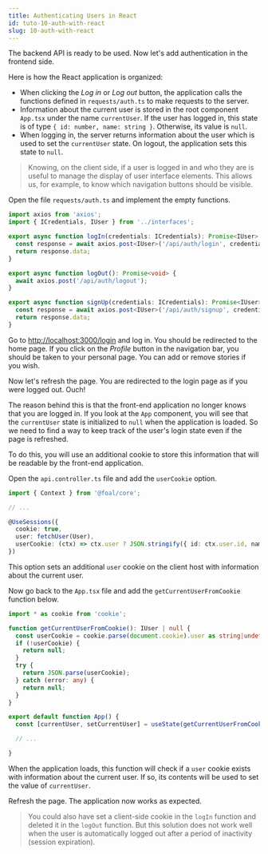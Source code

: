 ```yaml
---
title: Authenticating Users in React
id: tuto-10-auth-with-react
slug: 10-auth-with-react
---
```


The backend API is ready to be used. Now let's add authentication in the frontend side.

Here is how the React application is organized:
- When clicking the *Log in* or *Log out* button, the application calls the functions defined in `requests/auth.ts` to make requests to the server.
- Information about the current user is stored in the root component `App.tsx` under the name `currentUser`. If the user has logged in, this state is of type `{ id: number, name: string }`. Otherwise, its value is `null`.
- When logging in, the server returns information about the user which is used to set the `currentUser` state. On logout, the application sets this state to `null`.

> Knowing, on the client side, if a user is logged in and who they are is useful to manage the display of user interface elements. This allows us, for example, to know which navigation buttons should be visible.

Open the file `requests/auth.ts` and implement the empty functions.

```typescript
import axios from 'axios';
import { ICredentials, IUser } from '../interfaces';

export async function logIn(credentials: ICredentials): Promise<IUser> {
  const response = await axios.post<IUser>('/api/auth/login', credentials);
  return response.data;
}

export async function logOut(): Promise<void> {
  await axios.post('/api/auth/logout');
}

export async function signUp(credentials: ICredentials): Promise<IUser> {
  const response = await axios.post<IUser>('/api/auth/signup', credentials);
  return response.data;
}

```

Go to [http://localhost:3000/login](http://localhost:3000/login) and log in. You should be redirected to the home page. If you click on the *Profile* button in the navigation bar, you should be taken to your personal page. You can add or remove stories if you wish.

Now let's refresh the page. You are redirected to the login page as if you were logged out. Ouch!

The reason behind this is that the front-end application no longer knows that you are logged in. If you look at the `App` component, you will see that the `currentUser` state is initialized to `null` when the application is loaded. So we need to find a way to keep track of the user's login state even if the page is refreshed.

To do this, you will use an additional cookie to store this information that will be readable by the front-end application.

Open the `api.controller.ts` file and add the `userCookie` option.

```typescript
import { Context } from '@foal/core';

// ...

@UseSessions({
  cookie: true,
  user: fetchUser(User),
  userCookie: (ctx) => ctx.user ? JSON.stringify({ id: ctx.user.id, name: ctx.user.name }) : '',
})
```

This option sets an additional `user` cookie on the client host with information about the current user.

Now go back to the `App.tsx` file and add the `getCurrentUserFromCookie` function below.

```typescript
import * as cookie from 'cookie';

function getCurrentUserFromCookie(): IUser | null {
  const userCookie = cookie.parse(document.cookie).user as string|undefined;
  if (!userCookie) {
    return null;
  }
  try {
    return JSON.parse(userCookie);
  } catch (error: any) {
    return null;
  }
}

export default function App() {
  const [currentUser, setCurrentUser] = useState(getCurrentUserFromCookie());

  // ...

}
```

When the application loads, this function will check if a `user` cookie exists with information about the current user. If so, its contents will be used to set the value of `currentUser`.

Refresh the page. The application now works as expected.

> You could also have set a client-side cookie in the `logIn` function and deleted it in the `logOut` function. But this solution does not work well when the user is automatically logged out after a period of inactivity (session expiration).